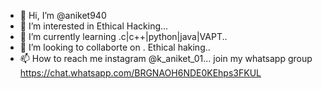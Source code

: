 - 👋 Hi, I’m @aniket940
- 👀 I’m interested in Ethical Hacking...
- 🌱 I’m currently learning .c|c++|python|java|VAPT..
- 💞️ I’m looking to collaborte on . Ethical haking..
- 📫 How to reach me instagram @k_aniket_01...
join my whatsapp group https://chat.whatsapp.com/BRGNAOH6NDE0KEhps3FKUL
<!---
aniket940/aniket940 is a ✨ special ✨ repository because its `README.md` (this file) appears on your GitHub profile.
You can click the Preview link to take a look at your changes.
--->
